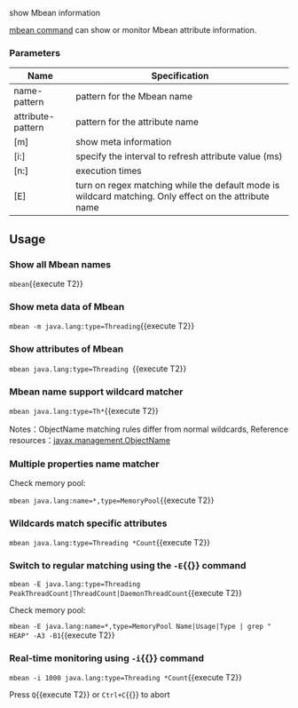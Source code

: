 show Mbean information

[mbean command](https://arthas.aliyun.com/en/doc/mbean.html) can show or monitor Mbean attribute information.

### Parameters

| Name              | Specification                                                                                         |
| ----------------- | ----------------------------------------------------------------------------------------------------- |
| name-pattern      | pattern for the Mbean name                                                                            |
| attribute-pattern | pattern for the attribute name                                                                        |
| [m]               | show meta information                                                                                 |
| [i:]              | specify the interval to refresh attribute value (ms)                                                  |
| [n:]              | execution times                                                                                       |
| [E]               | turn on regex matching while the default mode is wildcard matching. Only effect on the attribute name |

## Usage

### Show all Mbean names

`mbean`{{execute T2}}

### Show meta data of Mbean

`mbean -m java.lang:type=Threading`{{execute T2}}

### Show attributes of Mbean

`mbean java.lang:type=Threading `{{execute T2}}

### Mbean name support wildcard matcher

`mbean java.lang:type=Th*`{{execute T2}}

Notes：ObjectName matching rules differ from normal wildcards, Reference resources：[javax.management.ObjectName](https://docs.oracle.com/javase/8/docs/api/javax/management/ObjectName.html?is-external=true)

### Multiple properties name matcher

Check memory pool:

`mbean java.lang:name=*,type=MemoryPool`{{execute T2}}

### Wildcards match specific attributes

`mbean java.lang:type=Threading *Count`{{execute T2}}

### Switch to regular matching using the `-E`{{}} command

`mbean -E java.lang:type=Threading PeakThreadCount|ThreadCount|DaemonThreadCount`{{execute T2}}

Check memory pool:

`mbean -E java.lang:name=*,type=MemoryPool Name|Usage|Type | grep " HEAP" -A3 -B1`{{execute T2}}

### Real-time monitoring using `-i`{{}} command

`mbean -i 1000 java.lang:type=Threading *Count`{{execute T2}}

Press `Q`{{execute T2}} or `Ctrl+C`{{}} to abort

